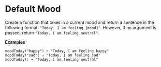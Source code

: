 # Default Mood

Create a function that takes in a current mood and return a sentence in the following format: `"Today, I am feeling {mood}"`. However, if no argument is passed, return `"Today, I am feeling neutral"`.

**Examples**
```
moodToday("happy") ➞ "Today, I am feeling happy"
moodToday("sad") ➞ "Today, I am feeling sad"
moodToday() ➞ "Today, I am feeling neutral"
```